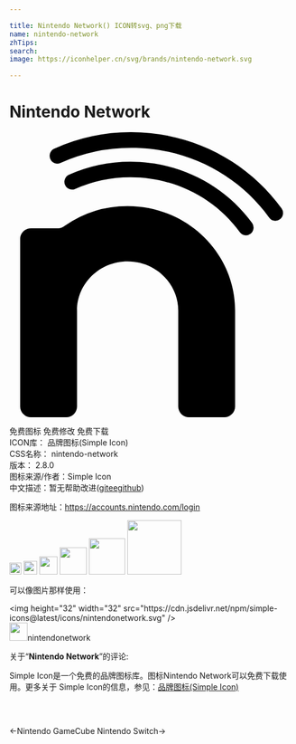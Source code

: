 ```yaml
---

title: Nintendo Network() ICON转svg、png下载
name: nintendo-network
zhTips: 
search: 
image: https://iconhelper.cn/svg/brands/nintendo-network.svg

---
```


# Nintendo Network  <small style="font-size: 60%;font-weight: 100"></small>

<div id="svg" class="svg-wrap">
<svg role="img" viewBox="0 0 24 24" xmlns="http://www.w3.org/2000/svg"><title>Nintendo Network icon</title><path d="M19.9645 8.6861a.645.645 0 0 1-.5193-.2664c-2.1109-2.893-5.5554-4.624-9.2154-4.624a11.4744 11.4744 0 0 0-4.6887.9864.6413.6413 0 0 1-.8493-.3375.6563.6563 0 0 1 .3325-.8593 12.7795 12.7795 0 0 1 5.2055-1.0946c4.0672 0 7.9003 1.9265 10.2527 5.1544a.66.66 0 0 1-.137.9128.6326.6326 0 0 1-.381.1282M.9023 8.9788c0-.4919.411-.8892.9178-.8892h2.3313c.2104 0 .3636-.0958.5566-.2291a9.2229 9.2229 0 0 1 5.2677-1.6339c5.01 0 9.0735 3.9415 9.0735 8.802v8.0771a.9078.9078 0 0 1-.9216.8942h-2.9551a.909.909 0 0 1-.924-.8942v-8.0771c0-2.289-1.9116-4.1457-4.274-4.1457-2.3599 0-4.2715 1.8555-4.2715 4.1457v8.0771A.909.909 0 0 1 4.779 24H1.824a.9078.9078 0 0 1-.9216-.8942V8.98M4.302 2.5915a14.5479 14.5479 0 0 1 5.98-1.274c4.822 0 9.0747 2.3288 11.6488 5.8792a.6397.6397 0 0 0 .9041.1408.67.67 0 0 0 .137-.9228C20.155 2.528 15.5162 0 10.281 0a15.7907 15.7907 0 0 0-6.502 1.3873.6625.6625 0 0 0-.33.8693.6401.6401 0 0 0 .8518.3362Z"/></svg>
</div>
<detail full-name='nintendo-network'></detail>

<div class="detail-page">
<p>
<span><span class="badge-success badge">免费图标</span> <span class="badge-success badge">免费修改</span>  <span class="badge-success badge">免费下载</span> </span>
<br/>
<span>
ICON库：
<span class="badge-secondary badge">品牌图标(Simple Icon)</span> 
</span>
<br/>
<span>
CSS名称：
<span class="badge-secondary badge">nintendo-network</span> 
</span>

<br/>
<span>
版本：
<span class="badge-secondary badge">2.8.0</span> 
</span>
<br/>
<span>图标来源/作者：<span class="badge-light badge">Simple Icon</span></span> 
<br/>
<span class="zh-detail">中文描述：暂无<span class="help-link"><span>帮助改进</span>(<a href="https://gitee.com/liuwave/icon-helper/edit/master/json/brands/nintendo-network.json" target="_blank" rel="noopener noreferrer">gitee</a><a href="https://github.com/liuwave/icon-helper/edit/master/json/brands/nintendo-network.json" target="_blank" rel="noopener noreferrer">github</a></span>)</span><br/>
</p>
</div><div class="description description alert alert-light"><p>图标来源地址：<a href="https://accounts.nintendo.com/login" target="_blank" rel="noopener noreferrer">https://accounts.nintendo.com/login</a></p></div>
<div class="alert alert-dark">
<img height="21" width="21" src="https://cdn.jsdelivr.net/npm/simple-icons@latest/icons/nintendonetwork.svg" />
<img height="24" width="24" src="https://cdn.jsdelivr.net/npm/simple-icons@latest/icons/nintendonetwork.svg" />
<img height="32" width="32" src="https://cdn.jsdelivr.net/npm/simple-icons@latest/icons/nintendonetwork.svg" />
<img height="48" width="48" src="https://cdn.jsdelivr.net/npm/simple-icons@latest/icons/nintendonetwork.svg" />
<img height="64" width="64" src="https://cdn.jsdelivr.net/npm/simple-icons@latest/icons/nintendonetwork.svg" />
<img height="96" width="96" src="https://cdn.jsdelivr.net/npm/simple-icons@latest/icons/nintendonetwork.svg" />

</div>
<div>
  <p>可以像图片那样使用：    
  </p>
  <div class="alert alert-primary" style="font-size: 14px">
    &lt;img height="32" width="32" src="https://cdn.jsdelivr.net/npm/simple-icons@latest/icons/nintendonetwork.svg" /&gt;
    <copy-btn content='<img height="32" width="32" src="https://cdn.jsdelivr.net/npm/simple-icons@latest/icons/nintendonetwork.svg" />'></copy-btn>
  </div>
  <div class="alert alert-secondary">
    <img height="32" width="32" src="https://cdn.jsdelivr.net/npm/simple-icons@latest/icons/nintendonetwork.svg" />nintendonetwork
    <copy-btn content="nintendonetwork" btn-title="复制图标名称"></copy-btn>
  </div>
</div>
<div class="icon-detail__container">
<p>关于“<b>Nintendo Network</b>”的评论:</p>
</div>
<Vssue title="关于“Nintendo Network”的评论" />
<div><p>Simple Icon是一个免费的品牌图标库。图标Nintendo Network可以免费下载使用。更多关于  Simple Icon的信息，参见：<a target="_blank" href="https://iconhelper.cn/brands.html">品牌图标(Simple Icon)</a>
</p></div>


<div style="padding:2rem 0 " class="page-nav"><p class="inner"><span class="prev">←<router-link to="/icon/nintendo-gamecube.html">Nintendo GameCube</router-link></span> <span class="next"><router-link to="/icon/nintendo-switch.html">Nintendo Switch</router-link>→</span></p></div>
